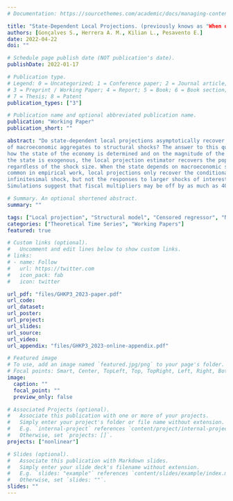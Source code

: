 ```yaml
---
# Documentation: https://sourcethemes.com/academic/docs/managing-content/

title: "State-Dependent Local Projections. (previously knows as "When do State-Dependent Local Projections Work?")
authors: [Gonçalves S., Herrera A. M., Kilian L., Pesavento E.]
date: 2022-04-22
doi: ""

# Schedule page publish date (NOT publication's date).
publishDate: 2022-01-17

# Publication type.
# Legend: 0 = Uncategorized; 1 = Conference paper; 2 = Journal article;
# 3 = Preprint / Working Paper; 4 = Report; 5 = Book; 6 = Book section;
# 7 = Thesis; 8 = Patent
publication_types: ["3"]

# Publication name and optional abbreviated publication name.
publication: "Working Paper"
publication_short: ""

abstract: "Do state-dependent local projections asymptotically recover the population responses
of macroeconomic aggregates to structural shocks? The answer to this question depends on
how the state of the economy is determined and on the magnitude of the shocks. When
the state is exogenous, the local projection estimator recovers the population response
regardless of the shock size. When the state depends on macroeconomic shocks, as is
common in empirical work, local projections only recover the conditional response to an
infinitesimal shock, but not the responses to larger shocks of interest in many applications.
Simulations suggest that fiscal multipliers may be off by as much as 40 percent."

# Summary. An optional shortened abstract.
summary: ""

tags: ["Local projection", "Structural model", "Censored regressor", "Nonlinear transformation", "Nonlinear responses", "Monte Carlo integration"]
categories: ["Theoretical Time Series", "Working Papers"]
featured: true

# Custom links (optional).
#   Uncomment and edit lines below to show custom links.
# links:
# - name: Follow
#   url: https://twitter.com
#   icon_pack: fab
#   icon: twitter

url_pdf: "files/GHKP3_2023-paper.pdf"
url_code: 
url_dataset:
url_poster:
url_project:
url_slides:
url_source:
url_video:
url_appendix: "files/GHKP3_2023-online-appendix.pdf"

# Featured image
# To use, add an image named `featured.jpg/png` to your page's folder. 
# Focal points: Smart, Center, TopLeft, Top, TopRight, Left, Right, BottomLeft, Bottom, BottomRight.
image:
  caption: ""
  focal_point: ""
  preview_only: false

# Associated Projects (optional).
#   Associate this publication with one or more of your projects.
#   Simply enter your project's folder or file name without extension.
#   E.g. `internal-project` references `content/project/internal-project/index.md`.
#   Otherwise, set `projects: []`.
projects: ["nonlinear"]

# Slides (optional).
#   Associate this publication with Markdown slides.
#   Simply enter your slide deck's filename without extension.
#   E.g. `slides: "example"` references `content/slides/example/index.md`.
#   Otherwise, set `slides: ""`.
slides: ""
---
```



